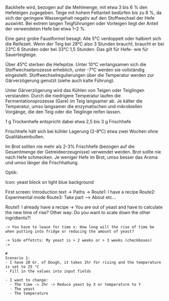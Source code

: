 Backhefe wird, bezogen auf die Mehlmenge, mit etwa 3 bis 6 % den Hefeteigen zugegeben. Teige mit hohem Fettanteil bedürfen bis zu 8 %, da sich der geringere Wassergehalt negativ auf den Stoffwechsel der Hefe auswirkt. Bei extrem langen Teigführungen oder Vorteigen liegt der Anteil der verwendeten Hefe bei etwa 1–2 %.

 Eine ganz grobe Faustformel besagt: Alle 5°C verdoppelt oder halbiert sich die Reifezeit. Wenn der Teig bei 28°C also 3 Stunden braucht, braucht er bei 23°C 6 Stunden oder bei 33°C 1,5 Stunden. Das gilt für Hefe- wie für Sauerteigteige.

 Über 45°C sterben die Hefepilze. Unter 10°C verlangsamen sich die Stoffwechselprozesse erheblich, unter -7°C werden sie vollständig eingestellt. Stoffwechselregulierungen über die Temperatur werden zur Gärverzögerung genutzt (siehe auch kalte Führung).

 Unter Gärverzögerung wird das Kühlen von Teigen oder Teiglingen verstanden. Durch die niedrigere Temperatur laufen die Fermentationsprozesse (Gare) im Teig langsamer ab. Je kälter die Temperatur, umso langsamer die enzymatischen und mikrobiellen Vorgänge, die den Teig oder die Teiglinge reifen lassen.

  1 g Trockenhefe entspricht dabei etwa 2,5 bis 3 g Frischhefe

  Frischhefe hält sich bei kühler Lagerung (2-8°C) etwa zwei Wochen ohne Qualitätseinbußen.

  Im Brot sollten nie mehr als 2-3% Frischhefe (bezogen auf die Gesamtmenge der Getreideerzeugnisse) verwendet werden. Brot sollte nie nach Hefe schmecken. Je weniger Hefe im Brot, umso besser das Aroma und umso länger die Frischhaltung.




  Optik:


  Icon: yeast block on light blue background


  First screen: Introduction text -> Paths ->
                                                  Route1: I have a recipe
                                                  Route2: Experimental mode
                                                  Route3: Take part
                                                  --> About etc...
          

Route1: I already have a recipe
    -> You are out of yeast and have to calculate the new time of rise? Other way: Do you want to scale down the other ingridients?!
    
    -> You have to leave for time x: How long will the rise of time be when putting into fridge or reducing the amount of yeast?
    
    -> Side effetcts: My yeast is > 2 weeks or > 3 weeks (checkboxes)
    -> 

    #
    Scenario 1: 
    - I have 20 Gr. of Dough, it takes 1hr for rising and the temperature is set to 25 °C
    - Fill in the values into input fields

    - I want to change: 
      - The time -> 2hr -> Reduce yeast by X or temperature to Y 
      - The yeast 
      - The temperature
